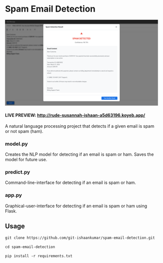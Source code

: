 # Spam Email Detection
![alt text](static/images/preview.png)
#### LIVE PREVIEW: http://rude-susannah-ishaan-a5d63196.koyeb.app/
A natural language processing project that detects if a given email is spam or not spam (ham).
### model.py
Creates the NLP model for detecting if an email is spam or ham. Saves the model for future use.
### predict.py
Command-line-interface for detecting if an email is spam or ham.
### app.py
Graphical-user-interface for detecting if an email is spam or ham using Flask.
## Usage
```
git clone https://github.com/git-ishaankumar/spam-email-detection.git
```
```
cd spam-email-detection
```
```
pip install -r requirements.txt
```
